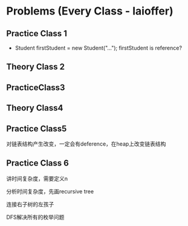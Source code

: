 # Problems (Every Class - laioffer)

## Practice Class 1

+ Student firstStudent = new Student("...");					firstStudent is reference?

## Theory Class 2



## PracticeClass3

## Theory Class4

## Practice Class5

对链表结构产生改变，一定会有deference，在heap上改变链表结构

## Practice Class 6

讲时间复杂度，需要定义n

分析时间复杂度，先画recursive tree 



连接右子树的左孩子





DFS解决所有的枚举问题

